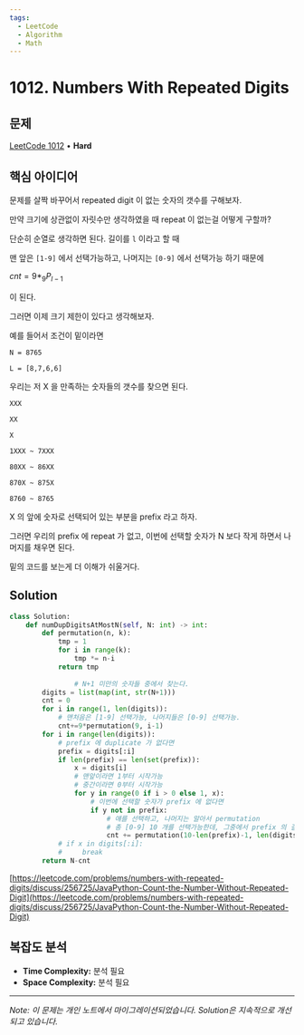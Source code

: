 ```yaml
---
tags:
  - LeetCode
  - Algorithm
  - Math
---
```


# 1012. Numbers With Repeated Digits

## 문제

[LeetCode 1012](https://leetcode.com/problems/numbers-with-repeated-digits/) • **Hard**

## 핵심 아이디어

문제를 살짝 바꾸어서 repeated digit 이 없는 숫자의 갯수를 구해보자.

만약 크기에 상관없이 자릿수만 생각하였을 때 repeat 이 없는걸 어떻게 구할까?

단순히 순열로 생각하면 된다. 길이를 `l` 이라고 할 때

맨 앞은 `[1-9]` 에서 선택가능하고, 나머지는 `[0-9]` 에서 선택가능 하기 때문에

$cnt = 9 * _{9}P_{l-1}$

이 된다.

그러면 이제 크기 제한이 있다고 생각해보자.

예를 들어서 조건이 밑이라면

`N = 8765`

`L = [8,7,6,6]`

우리는 저 X 을 만족하는 숫자들의 갯수를 찾으면 된다.

`XXX`

`XX`

`X`

`1XXX ~ 7XXX`

`80XX ~ 86XX`

`870X ~ 875X`

`8760 ~ 8765`

  

X 의 앞에 숫자로 선택되어 있는 부분을 prefix 라고 하자.

그러면 우리의 prefix 에 repeat 가 없고, 이번에 선택할 숫자가 N 보다 작게 하면서 나머지를 채우면 된다.

밑의 코드를 보는게 더 이해가 쉬울거다.

## Solution

```python
class Solution:
    def numDupDigitsAtMostN(self, N: int) -> int:
        def permutation(n, k):
            tmp = 1
            for i in range(k):
                tmp *= n-i
            return tmp
        
				# N+1 미만의 숫자들 중에서 찾는다.
        digits = list(map(int, str(N+1)))
        cnt = 0
        for i in range(1, len(digits)):
            # 맨처음은 [1-9] 선택가능, 나머지들은 [0-9] 선택가능.
            cnt+=9*permutation(9, i-1)
        for i in range(len(digits)):
            # prefix 에 duplicate 가 없다면
            prefix = digits[:i]
            if len(prefix) == len(set(prefix)):
                x = digits[i]
                # 맨앞이라면 1부터 시작가능
                # 중간이라면 0부터 시작가능
                for y in range(0 if i > 0 else 1, x):
                    # 이번에 선택할 숫자가 prefix 에 없다면
                    if y not in prefix:
                        # 얘를 선택하고, 나머지는 알아서 permutation
                        # 총 [0-9] 10 개를 선택가능한데, 그중에서 prefix 의 길이와, 이번에 선택한 수를 뺌
                        cnt += permutation(10-len(prefix)-1, len(digits)-len(prefix)-1)
            # if x in digits[:i]:
            #     break
        return N-cnt
```

  

[https://leetcode.com/problems/numbers-with-repeated-digits/discuss/256725/JavaPython-Count-the-Number-Without-Repeated-Digit](https://leetcode.com/problems/numbers-with-repeated-digits/discuss/256725/JavaPython-Count-the-Number-Without-Repeated-Digit)

## 복잡도 분석

- **Time Complexity:** 분석 필요
- **Space Complexity:** 분석 필요


---

*Note: 이 문제는 개인 노트에서 마이그레이션되었습니다. Solution은 지속적으로 개선되고 있습니다.*
